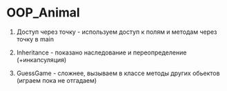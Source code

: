 # OOP_Animal

1) Доступ через точку - используем доступ к полям и методам через точку в main

2) Inheritance - показано наследование и переопределение (+инкапсуляция)

3) GuessGame - сложнее, вызываем в классе методы других обьектов (играем пока не отгадаем)
